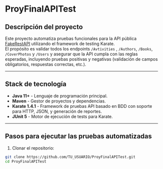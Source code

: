 # ProyFinalAPITest

## Descripción del proyecto

Este proyecto automatiza pruebas funcionales para la API pública [FakeRestAPI](https://fakerestapi.azurewebsites.net/index.html) utilizando el framework de testing Karate.  
El propósito es validar todos los endpoints  `/Avtivities` , `/Authors`, `/Books`, `/CoverPhotos` y `/Users` y asegurar que la API cumpla con las reglas esperadas, incluyendo pruebas positivas y negativas (validación de campos obligatorios, respuestas correctas, etc.).

---

## Stack de tecnología

- **Java 11+** - Lenguaje de programación principal.  
- **Maven** - Gestor de proyectos y dependencias.  
- **Karate 1.4.1** - Framework de pruebas API basado en BDD con soporte para HTTP, JSON, y generación de reportes.  
- **JUnit 5** - Motor de ejecución de tests para Karate.  

---

## Pasos para ejecutar las pruebas automatizadas

1. Clonar el repositorio:

```bash
git clone https://github.com/TU_USUARIO/ProyFinalAPITest.git
cd ProyFinalAPITest

